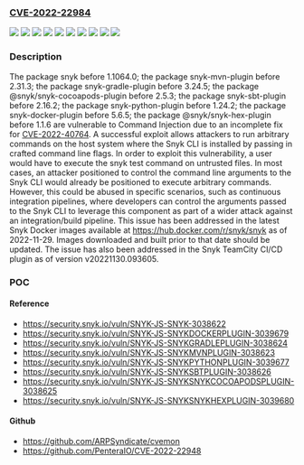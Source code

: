 ### [CVE-2022-22984](https://cve.mitre.org/cgi-bin/cvename.cgi?name=CVE-2022-22984)
![](https://img.shields.io/static/v1?label=Product&message=%40snyk%2Fsnyk-cocoapods-plugin&color=blue)
![](https://img.shields.io/static/v1?label=Product&message=%40snyk%2Fsnyk-hex-plugin&color=blue)
![](https://img.shields.io/static/v1?label=Product&message=snyk&color=blue)
![](https://img.shields.io/static/v1?label=Product&message=snyk-docker-plugin&color=blue)
![](https://img.shields.io/static/v1?label=Product&message=snyk-gradle-plugin&color=blue)
![](https://img.shields.io/static/v1?label=Product&message=snyk-mvn-plugin&color=blue)
![](https://img.shields.io/static/v1?label=Product&message=snyk-python-plugin&color=blue)
![](https://img.shields.io/static/v1?label=Product&message=snyk-sbt-plugin&color=blue)
![](https://img.shields.io/static/v1?label=Version&message=n%2Fa&color=blue)
![](https://img.shields.io/static/v1?label=Vulnerability&message=Command%20Injection&color=brighgreen)

### Description

The package snyk before 1.1064.0; the package snyk-mvn-plugin before 2.31.3; the package snyk-gradle-plugin before 3.24.5; the package @snyk/snyk-cocoapods-plugin before 2.5.3; the package snyk-sbt-plugin before 2.16.2; the package snyk-python-plugin before 1.24.2; the package snyk-docker-plugin before 5.6.5; the package @snyk/snyk-hex-plugin before 1.1.6 are vulnerable to Command Injection due to an incomplete fix for [CVE-2022-40764](https://security.snyk.io/vuln/SNYK-JS-SNYK-3037342). A successful exploit allows attackers to run arbitrary commands on the host system where the Snyk CLI is installed by passing in crafted command line flags. In order to exploit this vulnerability, a user would have to execute the snyk test command on untrusted files. In most cases, an attacker positioned to control the command line arguments to the Snyk CLI would already be positioned to execute arbitrary commands. However, this could be abused in specific scenarios, such as continuous integration pipelines, where developers can control the arguments passed to the Snyk CLI to leverage this component as part of a wider attack against an integration/build pipeline. This issue has been addressed in the latest Snyk Docker images available at https://hub.docker.com/r/snyk/snyk as of 2022-11-29. Images downloaded and built prior to that date should be updated. The issue has also been addressed in the Snyk TeamCity CI/CD plugin as of version v20221130.093605.

### POC

#### Reference
- https://security.snyk.io/vuln/SNYK-JS-SNYK-3038622
- https://security.snyk.io/vuln/SNYK-JS-SNYKDOCKERPLUGIN-3039679
- https://security.snyk.io/vuln/SNYK-JS-SNYKGRADLEPLUGIN-3038624
- https://security.snyk.io/vuln/SNYK-JS-SNYKMVNPLUGIN-3038623
- https://security.snyk.io/vuln/SNYK-JS-SNYKPYTHONPLUGIN-3039677
- https://security.snyk.io/vuln/SNYK-JS-SNYKSBTPLUGIN-3038626
- https://security.snyk.io/vuln/SNYK-JS-SNYKSNYKCOCOAPODSPLUGIN-3038625
- https://security.snyk.io/vuln/SNYK-JS-SNYKSNYKHEXPLUGIN-3039680

#### Github
- https://github.com/ARPSyndicate/cvemon
- https://github.com/PenteraIO/CVE-2022-22948


